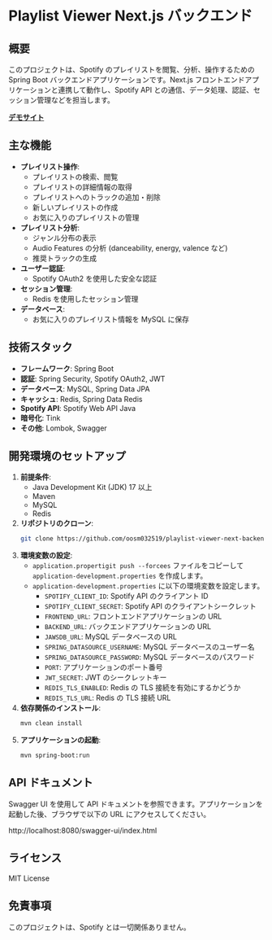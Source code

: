 # Playlist Viewer Next.js バックエンド

## 概要

このプロジェクトは、Spotify のプレイリストを閲覧、分析、操作するための Spring Boot バックエンドアプリケーションです。Next.js
フロントエンドアプリケーションと連携して動作し、Spotify API との通信、データ処理、認証、セッション管理などを担当します。

**[デモサイト](https://playlist-viewer-next-frontend.vercel.app)**

## 主な機能

* **プレイリスト操作**:
    * プレイリストの検索、閲覧
    * プレイリストの詳細情報の取得
    * プレイリストへのトラックの追加・削除
    * 新しいプレイリストの作成
    * お気に入りのプレイリストの管理
* **プレイリスト分析**:
    * ジャンル分布の表示
    * Audio Features の分析 (danceability, energy, valence など)
    * 推奨トラックの生成
* **ユーザー認証**:
    * Spotify OAuth2 を使用した安全な認証
* **セッション管理**:
    * Redis を使用したセッション管理
* **データベース**:
    * お気に入りのプレイリスト情報を MySQL に保存

## 技術スタック

* **フレームワーク**: Spring Boot
* **認証**: Spring Security, Spotify OAuth2, JWT
* **データベース**: MySQL, Spring Data JPA
* **キャッシュ**: Redis, Spring Data Redis
* **Spotify API**: Spotify Web API Java
* **暗号化**: Tink
* **その他**: Lombok, Swagger

## 開発環境のセットアップ

1. **前提条件**:
    * Java Development Kit (JDK) 17 以上
    * Maven
    * MySQL
    * Redis
2. **リポジトリのクローン**:
    ```bash
    git clone https://github.com/oosm032519/playlist-viewer-next-backend.git
    ```
3. **環境変数の設定**:
    * `application.propertigit push --forcees` ファイルをコピーして `application-development.properties` を作成します。
    * `application-development.properties` に以下の環境変数を設定します。
        * `SPOTIFY_CLIENT_ID`: Spotify API のクライアント ID
        * `SPOTIFY_CLIENT_SECRET`: Spotify API のクライアントシークレット
        * `FRONTEND_URL`: フロントエンドアプリケーションの URL
        * `BACKEND_URL`: バックエンドアプリケーションの URL
        * `JAWSDB_URL`: MySQL データベースの URL
        * `SPRING_DATASOURCE_USERNAME`: MySQL データベースのユーザー名
        * `SPRING_DATASOURCE_PASSWORD`: MySQL データベースのパスワード
        * `PORT`: アプリケーションのポート番号
        * `JWT_SECRET`: JWT のシークレットキー
        * `REDIS_TLS_ENABLED`: Redis の TLS 接続を有効にするかどうか
        * `REDIS_TLS_URL`: Redis の TLS 接続 URL
4. **依存関係のインストール**:
    ```bash
    mvn clean install
    ```
5. **アプリケーションの起動**:
    ```bash
    mvn spring-boot:run
    ```

## API ドキュメント

Swagger UI を使用して API ドキュメントを参照できます。アプリケーションを起動した後、ブラウザで以下の URL にアクセスしてください。

http://localhost:8080/swagger-ui/index.html

## ライセンス

MIT License

## 免責事項

このプロジェクトは、Spotify とは一切関係ありません。
